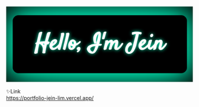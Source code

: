 <p align="center">
  <img src="./PreviewImage.png" alt="PreviewImage" />
  
  ✨Link  
https://portfolio-jein-lim.vercel.app/
</p>

